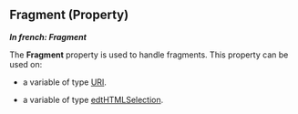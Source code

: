 
## Fragment (Property)

***In french: Fragment***
	



<a name="XUse"></a>
<a name="Use"></a>
<a name="description"></a>
The **Fragment** property is used to handle fragments. This property can be used on:

- a variable of type [URI](../WDLang3/1000024027.md). 

- a variable of type [edtHTMLSelection](../WDLang1/1000026093.md). 





